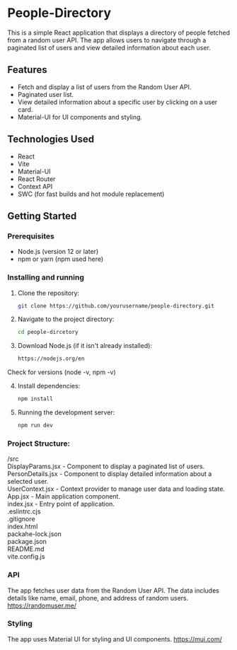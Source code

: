 # People-Directory


This is a simple React application that displays a directory of people fetched from a random user API. The app allows users to navigate through a paginated list of users and view detailed information about each user.

## Features

- Fetch and display a list of users from the Random User API.
- Paginated user list.
- View detailed information about a specific user by clicking on a user card.
- Material-UI for UI components and styling.

## Technologies Used

- React
- Vite
- Material-UI
- React Router
- Context API
- SWC (for fast builds and hot module replacement)

## Getting Started

### Prerequisites

- Node.js (version 12 or later)
- npm or yarn (npm used here)

### Installing and running

1. Clone the repository:

   ```sh
   git clone https://github.com/yourusername/people-directory.git

2. Navigate to the project directory:

   ```sh
   cd people-dircetory

3. Download Node.js (if it isn't already installed):

   ```sh
   https://nodejs.org/en

Check for versions (node -v, npm -v)

4. Install dependencies:

   ```sh
   npm install

5. Running the development server:
   ```sh
   npm run dev

### Project Structure:

/src  <br/>
  DisplayParams.jsx - Component to display a paginated list of users. <br/>
  PersonDetails.jsx - Component to display detailed information about a selected user. <br/>
  UserContext.jsx   - Context provider to manage user data and loading state. <br/>
  App.jsx           - Main application component. <br/>
  index.jsx         - Entry point of application. <br/>
.eslintrc.cjs <br/>
.gitignore <br/>
index.html <br/>
packahe-lock.json <br/>
package.json <br/>
README.md <br/>
vite.config.js <br/>

### API

The app fetches user data from the Random User API. The data includes details like name, email, phone, and address of random users.
https://randomuser.me/

### Styling

The app uses Material UI for styling and UI components. 
https://mui.com/


    
